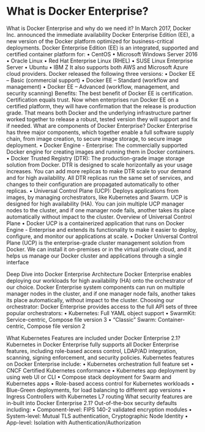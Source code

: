 # What is Docker Enterprise?
What is Docker Enterprise and why do we need it?
In March 2017, Docker Inc. announced the immediate availability Docker Enterprise Edition (EE), a new version of the Docker platform optimized for business-critical deployments.
Docker Enterprise Edition (EE) is an integrated, supported and certified container platform for:
•	CentOS
•	Microsoft Windows Server 2016
•	Oracle Linux
•	Red Hat Enterprise Linux (RHEL)
•	SUSE Linux Enterprise Server
•	Ubuntu
•	IBM Z
It also supports both AWS and Microsoft Azure cloud providers. Docker released the following three versions:
•	Docker EE – Basic (commercial support)
•	Docker EE – Standard (workflow and management)
•	Docker EE – Advanced (workflow, management, and security scanning)
Benefits:
The best benefit of Docker EE is certification. Certification equals trust. Now when enterprises run Docker EE on a certified platform, they will have confirmation that the release is production grade. That means both Docker and the underlying infrastructure partner worked together to release a robust, tested version they will support and fix if needed.
What are components of Docker Enterprise?
Docker Enterprise has three major components, which together enable a full software supply chain, from image creation, to secure image storage, to secure image deployment.
•	Docker Engine - Enterprise: The commercially supported Docker engine for creating images and running them in Docker containers.
•	Docker Trusted Registry (DTR): The production-grade image storage solution from Docker.
DTR is designed to scale horizontally as your usage increases. You can add more replicas to make DTR scale to your demand and for high availability.
All DTR replicas run the same set of services, and changes to their configuration are propagated automatically to other replicas.
•	Universal Control Plane (UCP): Deploys applications from images, by managing orchestrators, like Kubernetes and Swarm.
UCP is designed for high availability (HA). You can join multiple UCP manager nodes to the cluster, and if one manager node fails, another takes its place automatically without impact to the cluster.
Overview of Universal Control Plane
•	Docker UCP is a containerized application that runs on Docker Engine - Enterprise and extends its functionality to make it easier to deploy, configure, and monitor our applications at scale.
•	Docker Universal Control Plane (UCP) is the enterprise-grade cluster management solution from Docker. We can install it on-premises or in the virtual private cloud, and it helps us manage our Docker cluster and applications through a single interface

Deep Dive into Docker Enterprise Architecture
Docker Enterprise enables deploying our workloads for high availability (HA) onto the orchestrator of our choice. Docker Enterprise system components can run on multiple manager nodes in the cluster, and if one manager node fails, another takes its place automatically, without impact to the cluster.
Choosing our orchestrator:
Docker Enterprise provides access to the full API sets of three popular orchestrators:
•	Kubernetes: Full YAML object support
•	SwarmKit: Service-centric, Compose file version 3
•	“Classic” Swarm: Container-centric, Compose file version 2

 

What Kubernetes Features are included under Docker Enterprise 2.1?
Kubernetes in Docker Enterprise fully supports all Docker Enterprise features, including role-based access control, LDAP/AD integration, scanning, signing enforcement, and security policies.
Kubernetes features on Docker Enterprise include:
•	Kubernetes orchestration full feature set
•	CNCF Certified Kubernetes conformance
•	Kubernetes app deployment by using web UI or CLI
•	Compose stack deployment for Swarm and Kubernetes apps
•	Role-based access control for Kubernetes workloads
•	Blue-Green deployments, for load balancing to different app versions
•	Ingress Controllers with Kubernetes L7 routing
What security features are in-built into Docker Enterprise 2.1?
Out-of-the-box security defaults including:
•	Component-level: FIPS 140-2 validated encryption modules
•	System-level: Mutual TLS authentication, Cryptographic Node Identity
•	App-level: Isolation with Authentication/Authorization

